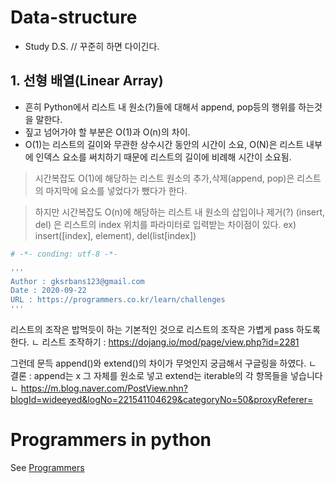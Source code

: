 # Data-structure

- Study D.S. // 꾸준히 하면 다이긴다.
  
## 1. 선형 배열(Linear Array)

- 흔히 Python에서 리스트 내 원소(?)들에 대해서 append, pop등의 행위를 하는것을 말한다.
- 짚고 넘어가야 할 부분은 O(1)과 O(n)의 차이.
- O(1)는 리스트의 길이와 무관한 상수시간 동안의 시간이 소요, O(N)은 리스트 내부에 인덱스 요소를 써치하기 때문에 리스트의 길이에 비례해 시간이 소요됨.

> 시간복잡도 O(1)에 해당하는 리스트 원소의 추가,삭제(append, pop)은 리스트의 마지막에 요소를 넣었다가 뺐다가 한다.

> 하지만 시간복잡도 O(n)에 해당하는 리스트 내 원소의 삽입이나 제거(?) (insert, del) 은 리스트의 index 위치를 파라미터로 입력받는 차이점이 있다. ex) insert([index], element), del(list[index])
   
  ```sh
# -*- conding: utf-8 -*-

'''
  Author : gksrbans123@gmail.com
  Date : 2020-09-22
  URL : https://programmers.co.kr/learn/challenges
'''
```
리스트의 조작은 밥먹듯이 하는 기본적인 것으로 리스트의 조작은 가볍게 pass 하도록 한다.
ㄴ 리스트 조작하기 : https://dojang.io/mod/page/view.php?id=2281

그런데 문득 append()와 extend()의 차이가 무엇인지 궁금해서 구글링을 하였다.
ㄴ 결론 : append는 x 그 자체를 원소로 넣고 extend는 iterable의 각 항목들을 넣습니다
ㄴ https://m.blog.naver.com/PostView.nhn?blogId=wideeyed&logNo=221541104629&categoryNo=50&proxyReferer=

# Programmers in python 

See [Programmers](https://programmers.co.kr/)
